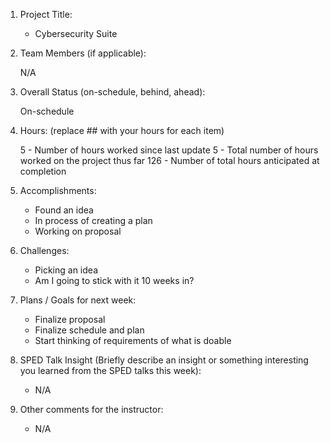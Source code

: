 1. Project Title: 

    - Cybersecurity Suite

2. Team Members (if applicable): 

    N/A

3. Overall Status (on-schedule, behind, ahead):

    On-schedule

4. Hours: (replace ## with your hours for each item)

    5 - Number of hours worked since last update
    5 - Total number of hours worked on the project thus far
    126 - Number of total hours anticipated at completion

5. Accomplishments:

    - Found an idea
    - In process of creating a plan
    - Working on proposal

6. Challenges:

    - Picking an idea
    - Am I going to stick with it 10 weeks in?

7. Plans / Goals for next week:

    - Finalize proposal
    - Finalize schedule and plan
    - Start thinking of requirements of what is doable

8. SPED Talk Insight (Briefly describe an insight or something interesting you learned from the SPED talks this week):

    - N/A

9. Other comments for the instructor:
    
    - N/A